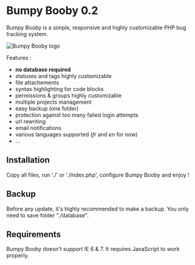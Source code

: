 # Bumpy Booby 0.2

Bumpy Booby is a simple, responsive and highly customizable PHP bug tracking
system.

![Bumpy Booby logo](http://uploads.derivoile.fr/public/img/bumpy-booby.png)

Features :

- **no database required**
- statuses and tags highly customizable
- file attachements
- syntax highlighting for code blocks
- permissions & groups highly customizable
- multiple projects management
- easy backup (one folder)
- protection against too many failed login attempts
- url rewriting
- email notifications
- various languages supported (*fr* and *en* for now)
- …

## Installation

Copy all files, run './' or './index.php', configure Bumpy Booby and enjoy !

## Backup

Before any update, it's highly recommended to make a backup. You only need to
save folder "./database".

## Requirements

Bumpy Booby doesn't support IE 6 & 7. It requires JavaScript to work
properly.